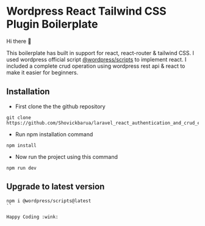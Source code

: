 # Wordpress React Tailwind CSS Plugin Boilerplate

Hi there :rocket: 

This boilerplate has built in support for react, react-router & tailwind CSS. I used wordpress official script [@wordpress/scripts](https://www.npmjs.com/package/@wordpress/scripts) to implement react. I included a complete crud operation using wordpress rest api & react to make it easier for beginners.

## Installation
+ First clone the the github repository

```
git clone https://github.com/Shovickbarua/laravel_react_authentication_and_crud_example.git
```

+ Run npm installation command
```
npm install
```

+ Now run the project using this command
```
npm run dev
```

## Upgrade to latest version

```
npm i @wordpress/scripts@latest
``

Happy Coding :wink:
